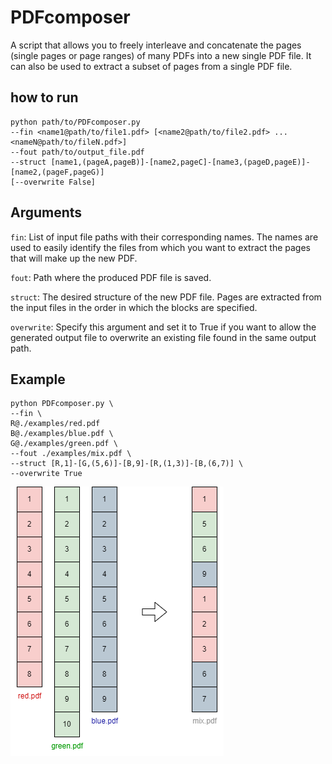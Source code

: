 # PDFcomposer

A script that allows you to freely interleave and concatenate the pages (single pages or page ranges) 
of many PDFs into a new single PDF file. It can also be used to extract a subset of pages from a single 
PDF file.

## how to run
```
python path/to/PDFcomposer.py
--fin <name1@path/to/file1.pdf> [<name2@path/to/file2.pdf> ... <nameN@path/to/fileN.pdf>] 
--fout path/to/output_file.pdf
--struct [name1,(pageA,pageB)]-[name2,pageC]-[name3,(pageD,pageE)]-[name2,(pageF,pageG)]
[--overwrite False]
```

## Arguments
<code>fin</code>: 
List of input file paths with their corresponding names. 
The names are used to easily identify the files from which you want to extract the pages that will make up the new PDF.

<code>fout</code>: 
Path where the produced PDF file is saved.

<code>struct</code>: 
The desired structure of the new PDF file.
Pages are extracted from the input files in the order in which the blocks are specified.

<code>overwrite</code>: 
Specify this argument and set it to True if you want to allow the generated output file to overwrite an existing file 
found in the same output path.

## Example
```
python PDFcomposer.py \
--fin \
R@./examples/red.pdf 
B@./examples/blue.pdf \
G@./examples/green.pdf \
--fout ./examples/mix.pdf \
--struct [R,1]-[G,(5,6)]-[B,9]-[R,(1,3)]-[B,(6,7)] \
--overwrite True
```

![example](example.png)
